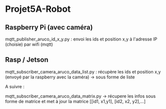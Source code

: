 # Projet5A-Robot

## Raspberry Pi (avec caméra)

mqtt_publisher_aruco_id_x_y.py : envoi les ids et position x,y à l'adresse IP (choisie) par wifi (mqtt)

## Rasp / Jetson

mqtt_subscriber_camera_aruco_data_list.py : récupère les ids et position x,y (envoyé par la raspberry avec la caméra) -> sous forme de liste

A suivre : 

mqtt_subscriber_camera_aruco_data_matrix.py -> récupere les infos sous forme de matrice et met à jour la matrice 
[[id1, x1,y1],
 [id2, x2, y2],...]


